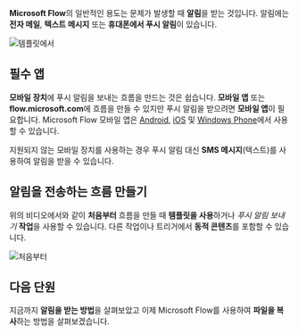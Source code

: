 **Microsoft Flow**의 일반적인 용도는 문제가 발생할 때 **알림**을 받는 것입니다.  알림에는 **전자 메일**, **텍스트 메시지** 또는 **휴대폰에서 푸시 알림**이 있습니다.

![템플릿에서](./media/learning-get-notifications/template-notifications.png)

## <a name="required-app"></a>필수 앱
**모바일 장치**에 푸시 알림을 보내는 흐름을 만드는 것은 쉽습니다.  **모바일 앱** 또는 **flow.microsoft.com**에 흐름을 만들 수 있지만 푸시 알림을 받으려면 **모바일 앱**이 필요합니다. Microsoft Flow 모바일 앱은 [Android](https://aka.ms/flowmobiledocsandroid), [iOS](https://aka.ms/flowmobiledocsios) 및 [Windows Phone](https://aka.ms/flowmobilewindows)에서 사용할 수 있습니다.

지원되지 않는 모바일 장치를 사용하는 경우 푸시 알림 대신 **SMS 메시지**(텍스트)를 사용하여 알림을 받을 수 있습니다.

## <a name="creating-flows-that-send-notifications"></a>알림을 전송하는 흐름 만들기
위의 비디오에서와 같이 **처음부터** 흐름을 만들 때 **템플릿을 사용**하거나 *푸시 알림 보내기* **작업**을 사용할 수 있습니다.  다른 작업이나 트리거에서 **동적 콘텐츠**를 포함할 수 있습니다.

![처음부터](./media/learning-get-notifications/notification-action.png)

## <a name="next-lesson"></a>다음 단원
지금까지 **알림을 받는 방법**을 살펴보았고 이제 Microsoft Flow를 사용하여 **파일을 복사**하는 방법을 살펴보겠습니다.

